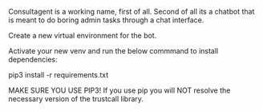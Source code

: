 Consultagent is a working name, first of all. Second of all its a chatbot that is meant to do boring admin tasks through a chat interface.

Create a new virtual environment for the bot.

Activate your new venv and run the below commmand to install dependencies:

pip3 install -r requirements.txt

MAKE SURE YOU USE PIP3! If you use pip you will NOT resolve the necessary version of the trustcall library.
